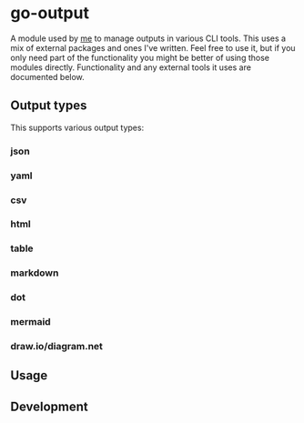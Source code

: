 # go-output

A module used by [me](https://github.com/ArjenSchwarz/) to manage outputs in various CLI tools. This uses a mix of external packages and ones I've written. Feel free to use it, but if you only need part of the functionality you might be better of using those modules directly. Functionality and any external tools it uses are documented below.

## Output types

This supports various output types:

### json


### yaml


### csv


### html


### table


### markdown


### dot


### mermaid


### draw.io/diagram.net


## Usage




## Development

